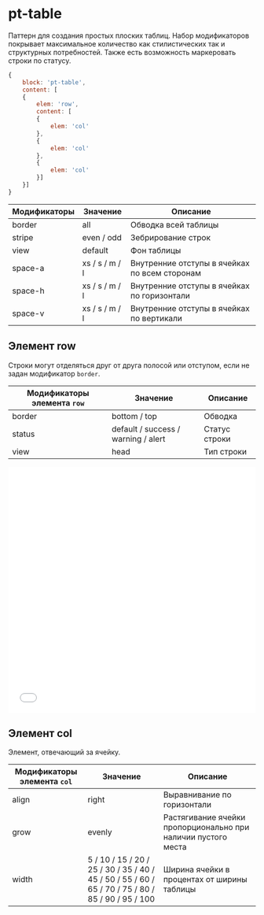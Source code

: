 # pt-table

<!-- ![pt-table](_images/pt-table.png) -->

Паттерн для создания простых плоских таблиц. Набор модификаторов покрывает максимальное количество как стилистических так и структурных потребностей. Также есть возможность маркеровать строки по статусу.

```js
{
	block: 'pt-table',
	content: [
	{
		elem: 'row',
		content: [
		{
			elem: 'col'
		},
		{
			elem: 'col'
		},
		{
			elem: 'col'
		}]
	}]
}
```

Модификаторы | Значение        | Описание
------------ | --------------- | ---------------------------------------------
border       | all             | Обводка всей таблицы
stripe       | even / odd      | Зебрирование строк
view         | default         | Фон таблицы
space-a      | xs / s / m / l  | Внутренние отступы в ячейках по всем сторонам
space-h      | xs / s / m / l  | Внутренние отступы в ячейках по горизонтали
space-v      | xs / s / m / l  | Внутренние отступы в ячейках по вертикали

## Элемент row

Строки могут отделяться друг от друга полосой или отступом, если не задан модификатор `border`.

Модификаторы элемента `row`  | Значение                            | Описание
---------------------------- | ----------------------------------- | -------------
border                       | bottom / top                        | Обводка
status                       | default / success / warning / alert | Статус строки
view                         | head                                | Тип строки

<iframe height='500' scrolling='no' title='pt-table' src='//codepen.io/whitepapertools/embed/46f6702042e554a1c7fd17c2ee775f92/?height=500&theme-id=0&default-tab=js,result&embed-version=2&editable=true' frameborder='no' allowtransparency='true' allowfullscreen='true' style='width: 100%;'>See the Pen <a href='https://codepen.io/whitepapertools/pen/46f6702042e554a1c7fd17c2ee775f92/'>pt-table</a> by whitepaper (<a href='https://codepen.io/whitepapertools'>@whitepapertools</a>) on <a href='https://codepen.io'>CodePen</a>.
</iframe>

## Элемент col

Элемент, отвечающий за ячейку.

Модификаторы элемента `col`  | Значение   | Описание
---------------------------- | ---------- | ---------------------------
align                        | right      | Выравнивание по горизонтали
grow                         | evenly     | Растягивание ячейки пропорционально при наличии пустого места
width                        | 5 / 10 / 15 / 20 / 25 / 30 / 35 / 40 / 45 / 50 / 55 / 60 / 65 / 70 / 75 / 80 / 85 / 90 / 95 / 100 | Ширина ячейки в процентах от ширины таблицы
